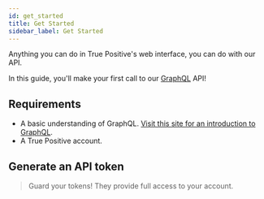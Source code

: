 ```yaml
---
id: get_started
title: Get Started
sidebar_label: Get Started
---
```


Anything you can do in True Positive's web interface, you can do with
our API.

In this guide, you'll make your first call to our
[GraphQL](https://graphql.org/) API!

## Requirements

- A basic understanding of GraphQL. [Visit this site for an introduction to GraphQL](<(https://graphql.org/learn)>).
- A True Positive account.

## Generate an API token

> Guard your tokens! They provide full access to your account.
